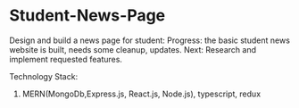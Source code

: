 # Student-News-Page
Design and build a news page for student:
Progress: the basic student news website is built, needs some cleanup, updates. 
Next: Research and implement requested features.

Technology Stack: 
1. MERN(MongoDb,Express.js, React.js, Node.js), typescript, redux


